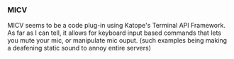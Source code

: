 ### MICV

MICV seems to be a code plug-in using Katope's Terminal API Framework. As far as I can tell, it allows for keyboard input based commands that lets you mute your mic, or manipulate mic ouput. (such examples being making a deafening static sound to annoy entire servers)
